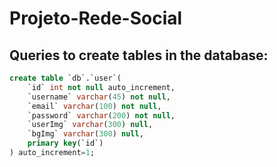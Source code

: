 # Projeto-Rede-Social

## Queries to create tables in the database:

```sql
create table `db`.`user`(
	`id` int not null auto_increment,
    `username` varchar(45) not null,
    `email` varchar(100) not null,
    `password` varchar(200) not null,
    `userImg` varchar(300) null,
    `bgImg` varchar(300) null,
    primary key(`id`)
) auto_increment=1;
```
